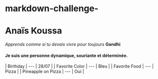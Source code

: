 # markdown-challenge-

# Anaïs Koussa #

*Apprends comme si tu devais vivre pour toujours* **Gandhi**



#### Je suis une personne dynamique, souriante et déterminée. ####

| Birthday | --- | 28/07 |
| Favorite Color | --- | Bleu |
| Favorite Food | --- | Pizza |
| Pineapple on Pizza | --- | Oui |




